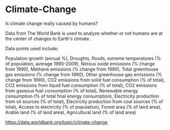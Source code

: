 # Climate-Change
Is climate change really caused by humans?

Data from The World Bank is used to analyze whether or not humans are at the center of changes to Earth's climate.  

Data points used include: 

Population growth (annual %), Droughts, floods, extreme temperatures (% of population, average 1990-2009), Nitrous oxide emissions (% change from 1990), Methane emissions (% change from 1990), Total greenhouse gas emissions (% change from 1990), Other greenhouse gas emissions (% change from 1990), CO2 emissions from solid fuel consumption (% of total), CO2 emissions from liquid fuel consumption (% of total), CO2 emissions from gaseous fuel consumption (% of total), Renewable energy consumption (% of total final energy consumption), Electricity production from oil sources (% of total), Electricity production from coal sources (% of total), Access to electricity (% of population), Forest area (% of land area), Arable land (% of land area), Agricultural land (% of land area)

https://data.worldbank.org/topic/climate-change
